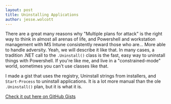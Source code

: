 ```yaml
---
layout: post
title: Uninstalling Applications
author: jesse.wolcott
---
```


There are a great many reasons why "Multiple plans for attack" is the right way to think in almost all arenas of life, and Powershell and workstation management with MS Intune consistently reward those who are... More able to handle adversity. Yeah, we will describe it like that. In many cases, a tradition .NET call to the ```.Uninstall()``` class is the fast, easy way to uninstall things with Powershell. If you're like me, and live in a "constrained-mode" world, sometimes you can't use classes like that. 

I made a gist that uses the registry, Uninstall strings from installers, and ```Start-Process``` to uninstall applications. It is a lot more manual than the ole ```.Uninstall()``` plan, but it is what it is.

[Check it out here on GitHub Gists](https://gist.github.com/jessewolcott/258e90ac3a83d10698b7442b9ce13ae1)